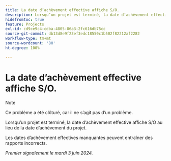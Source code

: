 ```yaml
---
title: La date d’achèvement effective affiche S/O.
description: Lorsqu’un projet est terminé, la date d’achèvement effective affiche S/O au lieu de la date d’achèvement du projet.
hidefromtoc: true
feature: Projects
exl-id: cd9ce9c4-cdba-4805-86a3-2fc616db75cc
source-git-commit: db13d8e9f23ef3edc18550c1b502f82212af2282
workflow-type: tm+mt
source-wordcount: '80'
ht-degree: 100%

---
```


# La date d’achèvement effective affiche S/O.

>[!NOTE]
>
>Ce problème a été clôturé, car il ne s’agit pas d’un problème.

Lorsqu’un projet est terminé, la date d’achèvement effective affiche S/O au lieu de la date d’achèvement du projet.

Les dates d’achèvement effectives manquantes peuvent entraîner des rapports incorrects.

_Premier signalement le mardi 3 juin 2024._
